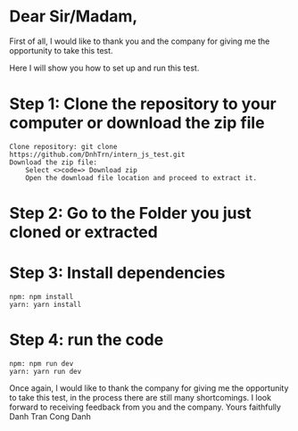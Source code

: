 # Dear Sir/Madam,

First of all, I would like to thank you and the company for giving me the opportunity to take this test.

Here I will show you how to set up and run this test.
# Step 1: Clone the repository to your computer or download the zip file
    Clone repository: git clone https://github.com/DnhTrn/intern_js_test.git
    Download the zip file: 
        Select <>code=> Download zip
        Open the download file location and proceed to extract it.
# Step 2: Go to the Folder you just cloned or extracted
# Step 3: Install dependencies
    npm: npm install
    yarn: yarn install
# Step 4: run the code
    npm: npm run dev
    yarn: yarn run dev
Once again, I would like to thank the company for giving me the opportunity to take this test, in the process there are still many shortcomings. I look forward to receiving feedback from you and the company.
Yours faithfully
Danh
Tran Cong Danh
